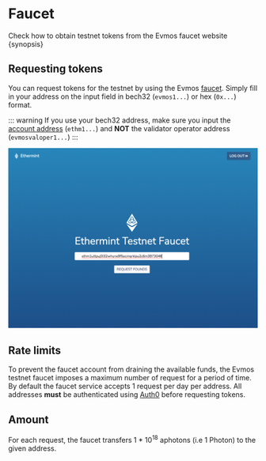 <!--
order: 2
-->

# Faucet

Check how to obtain testnet tokens from the Evmos faucet website {synopsis}

## Requesting tokens

You can request tokens for the testnet by using the Evmos [faucet](https://evmos.io/faucet).
Simply fill in your address on the input field in bech32 (`evmos1...`) or hex (`0x...`) format.

::: warning
If you use your bech32 address, make sure you input the [account address](./../basics/accounts#addresses-and-public-keys) (`ethm1...`) and **NOT** the validator operator address (`evmosvaloper1...`)
:::

<!-- TODO: update with final website design -->
![faucet site](./img/faucet_web_page.png)

## Rate limits

To prevent the faucet account from draining the available funds, the Evmos testnet faucet
imposes a maximum number of request for a period of time. By default the faucet service accepts 1
request per day per address. All addresses **must** be authenticated using
[Auth0](https://auth0.com/) before requesting tokens.

<!-- TODO: add screenshots of authentication window -->

## Amount

For each request, the faucet transfers $1 ~ * ~ 10^{18}$ aphotons (i.e 1 Photon) to the given address.
